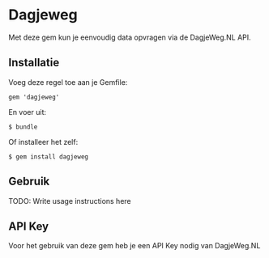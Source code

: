 # Dagjeweg

Met deze gem kun je eenvoudig data opvragen via de DagjeWeg.NL API.

## Installatie

Voeg deze regel toe aan je Gemfile:

    gem 'dagjeweg'

En voer uit:

    $ bundle

Of installeer het zelf:

    $ gem install dagjeweg

## Gebruik

TODO: Write usage instructions here

## API Key

Voor het gebruik van deze gem heb je een API Key nodig van DagjeWeg.NL